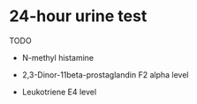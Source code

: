 # 24-hour urine test

TODO

* N-methyl histamine

* 2,3-Dinor-11beta-prostaglandin F2 alpha level

* Leukotriene E4 level